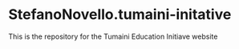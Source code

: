 # StefanoNovello.tumaini-initative

This is the repository for the Tumaini Education Initiave website
